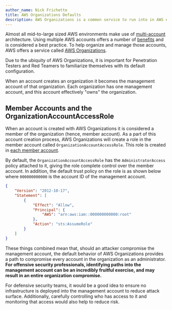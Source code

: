 ```yaml
---
author_name: Nick Frichette
title: AWS Organizations Defaults
description: AWS Organizations is a common service to run into in AWS environments. It's default behavior can make it a target for attackers.
---
```


Almost all mid-to-large sized AWS environments make use of [multi-account](https://docs.aws.amazon.com/whitepapers/latest/organizing-your-aws-environment/organizing-your-aws-environment.html) architecture. Using multiple AWS accounts offers a number of [benefits](https://docs.aws.amazon.com/whitepapers/latest/organizing-your-aws-environment/benefits-of-using-multiple-aws-accounts.html) and is considered a best practice. To help organize and manage those accounts, AWS offers a service called [AWS Organizations](https://docs.aws.amazon.com/organizations/latest/userguide/orgs_introduction.html).

Due to the ubiquity of AWS Organizations, it is important for Penetration Testers and Red Teamers to familiarize themselves with its default configuration. 

When an account creates an organization it becomes the management account of that organization. Each organization has one management account, and this account effectively "owns" the organization.

## Member Accounts and the OrganizationAccountAccessRole

When an account is created with AWS Organizations it is considered a member of the organization (hence, member account). As a part of this account creation process, AWS Organizations will create a role in the member account called `OrganizationAccountAccessRole`. This role is created in [each member account](https://docs.aws.amazon.com/organizations/latest/userguide/orgs_manage_accounts_access.html).

By default, the `OrganizationAccountAccessRole` has the `AdministratorAccess` policy attached to it, giving the role complete control over the member account. In addition, the default trust policy on the role is as shown below where `000000000000` is the account ID of the management account.

```json
{
    "Version": "2012-10-17",
    "Statement": [
        {
            "Effect": "Allow",
            "Principal": {
                "AWS": "arn:aws:iam::000000000000:root"
            },
            "Action": "sts:AssumeRole"
        }
    ]
}
```

These things combined mean that, should an attacker compromise the management account, the default behavior of AWS Organizations provides a path to compromise every account in the organization as an administrator. **For offensive security professionals, identifying paths into the management account can be an incredibly fruitful exercise, and may result in an entire organization compromise.**

For defensive security teams, it would be a good idea to ensure no infrastructure is deployed into the management account to reduce attack surface. Additionally, carefully controlling who has access to it and monitoring that access would also help to reduce risk.
